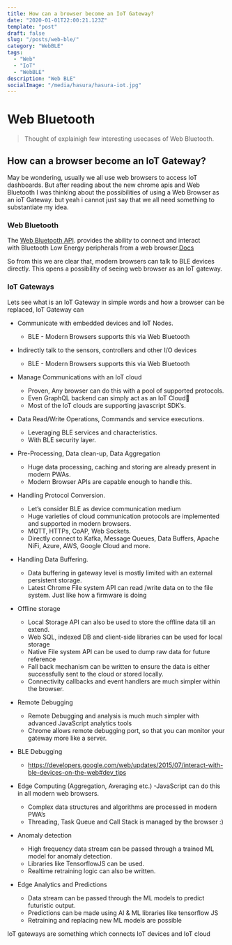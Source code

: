 ```yaml
---
title: How can a browser become an IoT Gateway?
date: "2020-01-01T22:00:21.123Z"
template: "post"
draft: false
slug: "/posts/web-ble/"
category: "WebBLE"
tags:
  - "Web"
  - "IoT"
  - "WebBLE"
description: "Web BLE"
socialImage: "/media/hasura/hasura-iot.jpg"
---
```


# Web Bluetooth

> Thought of explainigh few interesting usecases of Web Bluetooth.

## How can a browser become an IoT Gateway?

May be wondering, usually we all use web browsers to access IoT dashboards. But after reading about the new chrome apis and Web Bluetooth I was thinking about the possibilities of using a Web Browser as an ioT Gateway. but yeah i cannot just say that we all need something to substantiate my idea.

### Web Bluetooth

The [Web Bluetooth API](https://developers.google.com/web/updates/2015/07/interact-with-ble-devices-on-the-web). provides the ability to connect and interact with Bluetooth Low Energy peripherals from a web browser.[Docs](https://webbluetoothcg.github.io/web-bluetooth/)

So from this we are clear that, modern browsers can talk to BLE devices directly. This opens a possibility of seeing web browser as an IoT gateway.

### IoT Gateways

Lets see what is an IoT Gateway in simple words and how a browser can be replaced,
IoT Gateway can

- Communicate with embedded devices and IoT Nodes.
  - BLE - Modern Browsers supports this via Web Bluetooth
- Indirectly talk to the sensors, controllers and other I/O devices
  - BLE - Modern Browsers supports this via Web Bluetooth
- Manage Communications with an IoT cloud

  - Proven, Any browser can do this with a pool of supported protocols.
  - Even GraphQL backend can simply act as an IoT Cloud
  - Most of the IoT clouds are supporting javascript SDK’s.

- Data Read/Write Operations, Commands and service executions.

  - Leveraging BLE services and characteristics.
  - With BLE security layer.

- Pre-Processing, Data clean-up, Data Aggregation

  - Huge data processing, caching and storing are already present in modern PWAs.
  - Modern Browser APIs are capable enough to handle this.

- Handling Protocol Conversion.
  - Let’s consider BLE as device communication medium
  - Huge varieties of cloud communication protocols are implemented and supported in modern browsers.
  - MQTT, HTTPs, CoAP, Web Sockets.
  - Directly connect to Kafka, Message Queues, Data Buffers, Apache NiFi, Azure, AWS, Google Cloud and more.
- Handling Data Buffering.
  - Data buffering in gateway level is mostly limited with an external persistent storage.
  - Latest Chrome File system API can read /write data on to the file system. Just like how a firmware is doing
- Offline storage

  - Local Storage API can also be used to store the offline data till an extend.
  - Web SQL, indexed DB and client-side libraries can be used for local storage
  - Native File system API can be used to dump raw data for future reference
  - Fall back mechanism can be written to ensure the data is either successfully sent to the cloud or stored locally.
  - Connectivity callbacks and event handlers are much simpler within the browser.
- Remote Debugging
  - Remote Debugging and analysis is much much simpler with advanced JavaScript analytics tools
  - Chrome allows remote debugging port, so that you can monitor your gateway more like a server.
- BLE Debugging
  - https://developers.google.com/web/updates/2015/07/interact-with-ble-devices-on-the-web#dev_tips


- Edge Computing (Aggregation, Averaging etc.)
  -JavaScript can do this in all modern web browsers.
  - Complex data structures and algorithms are processed in modern PWA’s
  - Threading, Task Queue and Call Stack is managed by the browser :)

- Anomaly detection 
  - High frequency data stream can be passed through a trained ML model for anomaly detection.
  - Libraries like TensorflowJS can be used.
  - Realtime retraining logic can also be written.

- Edge Analytics and Predictions
  - Data stream can be passed through the ML models to predict futuristic output.
  - Predictions can be made using AI & ML libraries like tensorflow JS
  - Retraining and replacing new ML models are possible 


IoT gateways are something which connects IoT devices and IoT cloud

